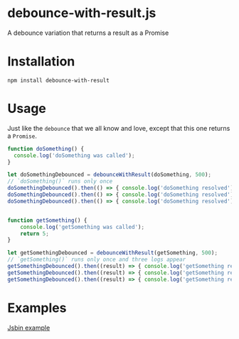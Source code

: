 debounce-with-result.js
=======================
A debounce variation that returns a result as a Promise


# Installation
```
npm install debounce-with-result
```


# Usage

Just like the `debounce` that we all know and love, except that this one returns a `Promise`.

```js
function doSomething() {
  console.log('doSomething was called');
}

let doSomethingDebounced = debounceWithResult(doSomething, 500);
// `doSomething()` runs only once
doSomethingDebounced().then(() => { console.log('doSomething resolved'); });
doSomethingDebounced().then(() => { console.log('doSomething resolved'); });
doSomethingDebounced().then(() => { console.log('doSomething resolved'); });


function getSomething() {
    console.log('getSomething was called');
    return 5;
}

let getSomethingDebounced = debounceWithResult(getSomething, 500);
// `getSomething()` runs only once and three logs appear
getSomethingDebounced().then((result) => { console.log('getSomething resolved ' + result); });
getSomethingDebounced().then((result) => { console.log('getSomething resolved ' + result); });
getSomethingDebounced().then((result) => { console.log('getSomething resolved ' + result); });

```

# Examples
[Jsbin example](http://jsbin.com/dihorah/2/edit?js,console)
